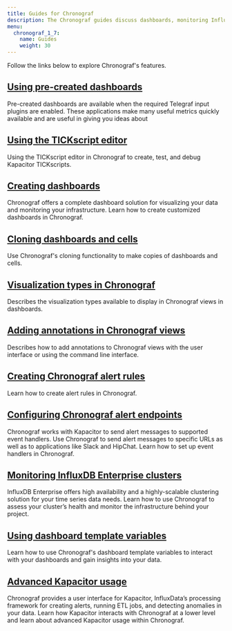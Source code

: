 ```yaml
---
title: Guides for Chronograf
description: The Chronograf guides discuss dashboards, monitoring InfluxDB Enterprise clusters, Kapacitor alerts and event handlers, template variables, visualization types, and TICKscript editing/logging.
menu:
  chronograf_1_7:
    name: Guides
    weight: 30
---
```


Follow the links below to explore Chronograf's features.

## [Using pre-created dashboards](/chronograf/v1.7/guides/using-precreated-dashboards/)

Pre-created dashboards are available when the required Telegraf input plugins are enabled. These applications make many useful metrics quickly available and are useful in giving you ideas about  

## [Using the TICKscript editor](/chronograf/v1.7/guides/tickscript-logging/)

Using the TICKscript editor in Chronograf to create, test, and debug Kapacitor TICKscripts.

## [Creating dashboards](/chronograf/latest/guides/create-a-dashboard/)

Chronograf offers a complete dashboard solution for visualizing your data and monitoring your infrastructure.
Learn how to create customized dashboards in Chronograf.

## [Cloning dashboards and cells](/chronograf/v1.7/guides/cloning-in-ui/)

Use Chronograf's cloning functionality to make copies of dashboards and cells.

## [Visualization types in Chronograf](/chronograf/v1.7/guides/visualization-types/)

Describes the visualization types available to display in Chronograf views in dashboards.

## [Adding annotations in Chronograf views](/chronograf/v1.7/guides/annotations/)

Describes how to add annotations to Chronograf views with the user interface or using the command line interface.

## [Creating Chronograf alert rules](/chronograf/v1.7/guides/create-alert-rules/)

Learn how to create alert rules in Chronograf.

## [Configuring Chronograf alert endpoints](/chronograf/v1.7/guides/configuring-alert-endpoints/)

Chronograf works with Kapacitor to send alert messages to supported event handlers.
Use Chronograf to send alert messages to specific URLs as well as to applications like Slack and HipChat.
Learn how to set up event handlers in Chronograf.

## [Monitoring InfluxDB Enterprise clusters](/chronograf/v1.7/guides/monitoring-influxenterprise-clusters/)

InfluxDB Enterprise offers high availability and a highly-scalable clustering solution for your time series data needs.
Learn how to use Chronograf to assess your cluster’s health and monitor the infrastructure behind your project.

## [Using dashboard template variables](/chronograf/v1.7/guides/dashboard-template-variables/)

Learn how to use Chronograf's dashboard template variables to interact with your dashboards and gain insights into your data.

## [Advanced Kapacitor usage](/chronograf/v1.7/guides/advanced-kapacitor/)

Chronograf provides a user interface for Kapacitor, InfluxData’s processing framework for creating alerts, running ETL jobs, and detecting anomalies in your data.
Learn how Kapacitor interacts with Chronograf at a lower level and learn about advanced Kapacitor usage within Chronograf.
